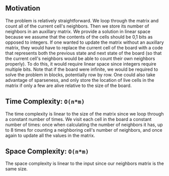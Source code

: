 
## Motivation
The problem is relatively straightforward. We loop through the matrix and count all of the current cell's neighbors. Then we store its number of neighbors in an auxillary matrix. We provide a solution in linear space because we assume that the contents of the cells should be 0,1 bits as opposed to integers. If one wanted to update the matrix without an auxillary matrix, they would have to replace the current cell of the board with a code that represents both the previous state and next state of the board (so that the current cell's neighbors would be able to count their own neighbors properly). To do this, it would require linear space since integers require multiple bits. Note that if the board were infinite, we would be required to solve the problem in blocks, potentially row by row. One could also take advantage of sparseness, and only store the location of live cells in the matrix if only a few are alive relative to the size of the board.

## Time Complexity: `O(n*m)`
The time complexity is linear to the size of the matrix since we loop through a constant number of times. We visit each cell in the board a constant number of times: once when calculating the number of neighbors it has, up to 8 times for counting a neighboring cell's number of neighbors, and once again to update all the values in the matrix. 

## Space Complexity: `O(n*m)`
The space complexity is linear to the input since our neighbors matrix is the same size.